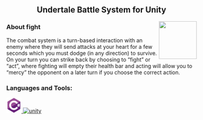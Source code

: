 <h2 align="center">Undertale Battle System for Unity</h2>
<img align="right" width="100" height="100" src="http://www.fillmurray.com/100/100">
<h3 align="left">About fight</h3>
<p align="left">
The combat system is a turn-based interaction with an enemy where they will send attacks at your heart for a few seconds which you must dodge (in any direction) to survive. On your turn you can strike back by choosing to “fight” or “act”, where fighting will empty their health bar and acting will allow you to “mercy” the opponent on a later turn if you choose the correct action.
</p>

<h3 align="left">Languages and Tools:</h3>
<p align="left"> <a href="https://www.w3schools.com/cs/" target="_blank" rel="noreferrer"> <img src="https://raw.githubusercontent.com/devicons/devicon/master/icons/csharp/csharp-original.svg" alt="csharp" width="40" height="40"/> </a> <a href="https://unity.com/" target="_blank" rel="noreferrer"> <img src="https://www.vectorlogo.zone/logos/unity3d/unity3d-icon.svg" alt="unity" width="40" height="40"/> </a> </p>

